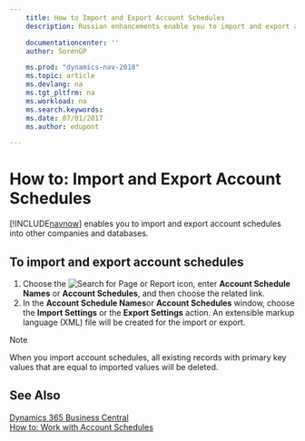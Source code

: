 ```yaml
---
    title: How to Import and Export Account Schedules
    description: Russian enhancements enable you to import and export account schedules into other companies and databases.

    documentationcenter: ''
    author: SorenGP

    ms.prod: "dynamics-nav-2018"
    ms.topic: article
    ms.devlang: na
    ms.tgt_pltfrm: na
    ms.workload: na
    ms.search.keywords:
    ms.date: 07/01/2017
    ms.author: edupont

---
```

# How to: Import and Export Account Schedules
[!INCLUDE[navnow](../../includes/navnow_md.md)] enables you to import and export account schedules into other companies and databases.  

## To import and export account schedules  

1.  Choose the ![Search for Page or Report](../../media/ui-search/search_small.png "Search for Page or Report icon") icon, enter **Account Schedule Names** or **Account Schedules**, and then choose the related link.  
2.  In the **Account Schedule Names**or **Account Schedules** window, choose the **Import Settings** or the **Export Settings** action. An extensible markup language (XML) file will be created for the import or export.  

> [!NOTE]  
>  When you import account schedules, all existing records with primary key values that are equal to imported values will be deleted.  

## See Also
[Dynamics 365 Business Central](/dynamics365/business-central/)  
[How to: Work with Account Schedules](../../bi-how-work-account-schedule.md)
